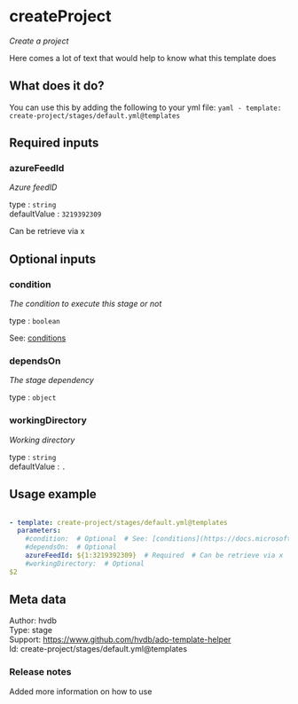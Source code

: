 # createProject
*Create a project*

Here comes a lot of text that would help to know what this template does

## What does it do?

You can use this by adding the following to your yml file:   ```yaml - template: create-project/stages/default.yml@templates```

## Required inputs 
### azureFeedId 
*Azure feedID*  

type : `string`  
defaultValue : `3219392309`  

Can be retrieve via x

## Optional inputs 
### condition 
*The condition to execute this stage or not*  

type : `boolean`  

See: [conditions](https://docs.microsoft.com/en-us/azure/devops/pipelines/process/conditions)

### dependsOn 
*The stage dependency*  

type : `object`  

### workingDirectory 
*Working directory*  

type : `string`  
defaultValue : `.`  



## Usage example

```yml

- template: create-project/stages/default.yml@templates
  parameters:
    #condition:  # Optional  # See: [conditions](https://docs.microsoft.com/en-us/azure/devops/pipelines/process/conditions)
    #dependsOn:  # Optional 
    azureFeedId: ${1:3219392309}  # Required  # Can be retrieve via x
    #workingDirectory:  # Optional 
$2
```

## Meta data

Author: hvdb  
Type: stage  
Support: https://www.github.com/hvdb/ado-template-helper  
Id: create-project/stages/default.yml@templates  

### Release notes

Added more information on how to use
